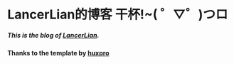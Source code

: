 # LancerLian的博客 干杯!~( ゜▽゜)つロ

##### This is the blog of [LancerLian](http://lancerlian.win).

#### Thanks to the template by [huxpro](https://github.com/Huxpro)

